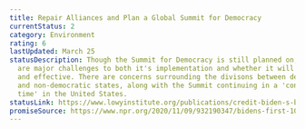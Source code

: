 ```yaml
---
title: Repair Alliances and Plan a Global Summit for Democracy
currentStatus: 2
category: Environment
rating: 6
lastUpdated: March 25
statusDescription: Though the Summit for Democracy is still planned on, there
  are major challenges to both it's implementation and whether it will be useful
  and effective. There are concerns surrounding the divisons between democratic
  and non-democratic states, along with the Summit continuing in a 'contentious
  time' in the United States.
statusLink: https://www.lowyinstitute.org/publications/credit-biden-s-bid-united-states-democracy
promiseSource: https://www.npr.org/2020/11/09/932190347/bidens-first-100-days-here-s-what-to-expect
---
```

